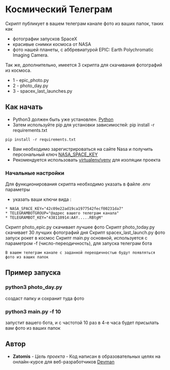 # Космический Телеграм

Скрипт публикует в вашем телеграм канале фото из ваших папок, таких как 

* фотографии запусков SpaceX 
* красивые снимки космоса от NASA 
* фото нашей планеты, с аббревиатурой EPIC: Earth Polychromatic Imaging Camera.

Так же, дополнительно, имеется 3 скрипта для скачивания фотографий из космоса.
* 1 - epic_photo.py
* 2 - photo_day.py
* 3 - spacex_last_launches.py

## Как начать

* Python3 должен быть уже установлен. [Python](https://www.python.org/downloads)
* Затем используйте pip для установки зависимостей: pip install -r requirements.txt
```
pip install -r requirements.txt
```
* Вам необходимо зарегистрироваться на сайте Nasa и получить персональный ключ [NASA_SPACE_KEY](https://api.nasa.gov/)
* Рекомендуется использовать [virtualenv/venv](https://www.docs.python.org/3/library/venv.html) для изоляции проекта

### Начальные настройки

Для функционирования скрипта необходимо указать в файле .env параметры
* указать ваши ключи вида :
```
* NASA_SPACE_KEY="42c09e22ad19ca1977542fecf00231da7"
* TELEGRAMBOTGROUP="@адрес вашего телеграм канала"
* TELEGRAMBOT_KEY="438110914:AAY.....RBtgM"
```

Скрипт photo_epic.py скачивает лучшее фото 
Скрипт photo_today.py скачивает 30 лучших фотографий дня
Скрипт spacex_last_launch.py фото запуск рокет в космос
Скрипт main.py основной, используется с параметром -f (число-переодичность), для запуска телеграм бота
```
В вашем телеграм канале с заданной переодичностью будут появляться фото из ваших папок
```

## Пример запуска
### python3 photo_day.py
создаст папку и сохранит туда фото
### python3 main.py -f 10
запустит вашего бота, и с частотой 10 раз в 4-е часа будет присылать вам фото из ваших папок

## Автор

* **Zatomis** - *Цель проекта* - Код написан в образовательных целях на онлайн-курсе для веб-разработчиков [Devman](https://dvmn.org)
